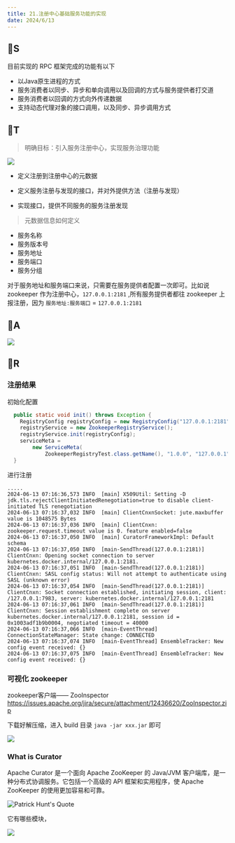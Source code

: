 ```yaml
---
title: 21.注册中心基础服务功能的实现
date: 2024/6/13
---
```

## 🍈S

目前实现的 RPC 框架完成的功能有以下

- 以Java原生进程的方式
- 服务消费者以同步、异步和单向调用以及回调的方式与服务提供者打交道
- 服务消费者以回调的方式向外传递数据
- 支持动态代理对象的接口调用，以及同步、异步调用方式

## 🍈T

> 明确目标：引入服务注册中心，实现服务治理功能

<img src="https://doublew2w-myblogimages.oss-cn-hangzhou.aliyuncs.com/img/202406130507957.png"/>

- 定义注册到注册中心的元数据

- 定义服务注册与发现的接口，并对外提供方法（注册与发现）

- 实现接口，提供不同服务的服务注册发现

> 元数据信息如何定义

- 服务名称
- 服务版本号
- 服务地址
- 服务端口
- 服务分组

对于服务地址和服务端口来说，只需要在服务提供者配置一次即可。比如说 zookeeper 作为注册中心，`127.0.0.1:2181` ,所有服务提供者都往 zookeeper 上报注册，因为 `服务地址:服务端口` = `127.0.0.1:2181`

## 🍈A

<img src="https://doublew2w-myblogimages.oss-cn-hangzhou.aliyuncs.com/img/202406130730165.png"/>

## 🍈R

### 注册结果

初始化配置

```java
  public static void init() throws Exception {
    RegistryConfig registryConfig = new RegistryConfig("127.0.0.1:2181", "zookeeper");
    registryService = new ZookeeperRegistryService();
    registryService.init(registryConfig);
    serviceMeta =
        new ServiceMeta(
            ZookeeperRegistryTest.class.getName(), "1.0.0", "127.0.0.1", 8080, "double");
  }
```

进行注册

```
.....
2024-06-13 07:16:36,573 INFO  [main] X509Util: Setting -D jdk.tls.rejectClientInitiatedRenegotiation=true to disable client-initiated TLS renegotiation
2024-06-13 07:16:37,032 INFO  [main] ClientCnxnSocket: jute.maxbuffer value is 1048575 Bytes
2024-06-13 07:16:37,036 INFO  [main] ClientCnxn: zookeeper.request.timeout value is 0. feature enabled=false
2024-06-13 07:16:37,050 INFO  [main] CuratorFrameworkImpl: Default schema
2024-06-13 07:16:37,050 INFO  [main-SendThread(127.0.0.1:2181)] ClientCnxn: Opening socket connection to server kubernetes.docker.internal/127.0.0.1:2181.
2024-06-13 07:16:37,051 INFO  [main-SendThread(127.0.0.1:2181)] ClientCnxn: SASL config status: Will not attempt to authenticate using SASL (unknown error)
2024-06-13 07:16:37,054 INFO  [main-SendThread(127.0.0.1:2181)] ClientCnxn: Socket connection established, initiating session, client: /127.0.0.1:7983, server: kubernetes.docker.internal/127.0.0.1:2181
2024-06-13 07:16:37,061 INFO  [main-SendThread(127.0.0.1:2181)] ClientCnxn: Session establishment complete on server kubernetes.docker.internal/127.0.0.1:2181, session id = 0x1003adf1b9b0004, negotiated timeout = 40000
2024-06-13 07:16:37,066 INFO  [main-EventThread] ConnectionStateManager: State change: CONNECTED
2024-06-13 07:16:37,074 INFO  [main-EventThread] EnsembleTracker: New config event received: {}
2024-06-13 07:16:37,075 INFO  [main-EventThread] EnsembleTracker: New config event received: {}
```



### 可视化 zookeeper

zookeeper客户端—— ZooInspector https://issues.apache.org/jira/secure/attachment/12436620/ZooInspector.zip

下载好解压缩，进入 build 目录 `java -jar xxx.jar` 即可



<img src="https://doublew2w-myblogimages.oss-cn-hangzhou.aliyuncs.com/img/202406130717259.png"/>

### What is Curator

Apache Curator 是一个面向 Apache ZooKeeper 的 Java/JVM 客户端库，是一种分布式协调服务。它包括一个高级的 API 框架和实用程序，使 Apache ZooKeeper 的使用更加容易和可靠。

![Patrick Hunt&#39;s Quote](https://curator.apache.org/assets/images/ph-quote-b60cff879e3f037f4310e265163de9b2.png)

它有哪些模块，

<img src="https://doublew2w-myblogimages.oss-cn-hangzhou.aliyuncs.com/img/202406130732655.png"/>
